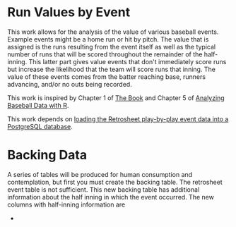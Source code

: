 Run Values by Event
===================

This work allows for the analysis of the value of various baseball events. Example events might be a home run or hit by pitch. The value that is assigned is the runs resulting from the event itself as well as the typical number of runs that will be scored throughout the remainder of the half-inning. This latter part gives value events that don't immediately score runs but increase the likelihood that the team will score runs that inning. The value of these events comes from the batter reaching base, runners advancing, and/or no outs being recorded.

This work is inspired by Chapter 1 of [The Book](http://www.amazon.com/gp/product/B00GW6A89Y) and Chapter 5 of [Analyzing Baseball Data with R](http://www.amazon.com/Analyzing-Baseball-Data-Chapman-Hall-ebook/dp/B00GBC36S4/ref=sr_sp-atf_title_1_1?s=digital-text&ie=UTF8&qid=1409819843&sr=1-1&keywords=Analyzing+Baseball+Data+with+R).

This work depends on [loading the Retrosheet play-by-play event data into a PostgreSQL database](/retrosheet/).


Backing Data
============

A series of tables will be produced for human consumption and contemplation, but first you must create the backing table. The retrosheet event table is not sufficient. This new backing table has additional information about the half inning in which the event occurred. The new columns with half-inning information are

* 